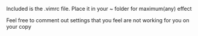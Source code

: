 Included is the .vimrc file.
Place it in your ~ folder for maximum(any) effect

Feel free to comment out settings that you feel are not working for you on your copy

